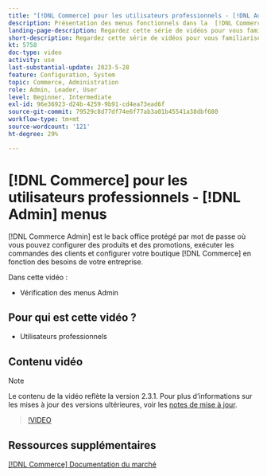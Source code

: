 ```yaml
---
title: "[!DNL Commerce] pour les utilisateurs professionnels - [!DNL Admin] menus"
description: Présentation des menus fonctionnels dans la  [!DNL Commerce] v2.3 [!DNL Admin].
landing-page-description: Regardez cette série de vidéos pour vous familiariser avec les principes de base d’Adobe Commerce et le travail dans l’interface Administration.
short-description: Regardez cette série de vidéos pour vous familiariser avec les principes de base d’Adobe Commerce et le travail dans l’interface Administration.
kt: 5758
doc-type: video
activity: use
last-substantial-update: 2023-5-28
feature: Configuration, System
topic: Commerce, Administration
role: Admin, Leader, User
level: Beginner, Intermediate
exl-id: 96e36923-d24b-4259-9b91-cd4ea73ead6f
source-git-commit: 79529c8d77df74e6f77ab3a01b45541a38dbf680
workflow-type: tm+mt
source-wordcount: '121'
ht-degree: 29%

---
```


# [!DNL Commerce] pour les utilisateurs professionnels - [!DNL Admin] menus

[!DNL Commerce Admin] est le back office protégé par mot de passe où vous pouvez configurer des produits et des promotions, exécuter les commandes des clients et configurer votre boutique [!DNL Commerce] en fonction des besoins de votre entreprise.

Dans cette vidéo :

- Vérification des menus Admin

## Pour qui est cette vidéo ?

- Utilisateurs professionnels

## Contenu vidéo

>[!NOTE]
>
>Le contenu de la vidéo reflète la version 2.3.1. Pour plus d’informations sur les mises à jour des versions ultérieures, voir les [notes de mise à jour](https://experienceleague.adobe.com/docs/commerce-operations/release/notes/overview.html?lang=fr).

>[!VIDEO](https://video.tv.adobe.com/v/330087?quality=12&learn=on&captions=fre_fr)

## Ressources supplémentaires

[[!DNL Commerce] Documentation du marché](https://experienceleague.adobe.com/docs/commerce-admin/user-guides/home.html?lang=fr)
